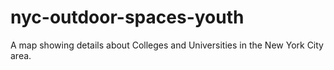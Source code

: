 # nyc-outdoor-spaces-youth
 A map showing details about Colleges and Universities in the New York City area.
